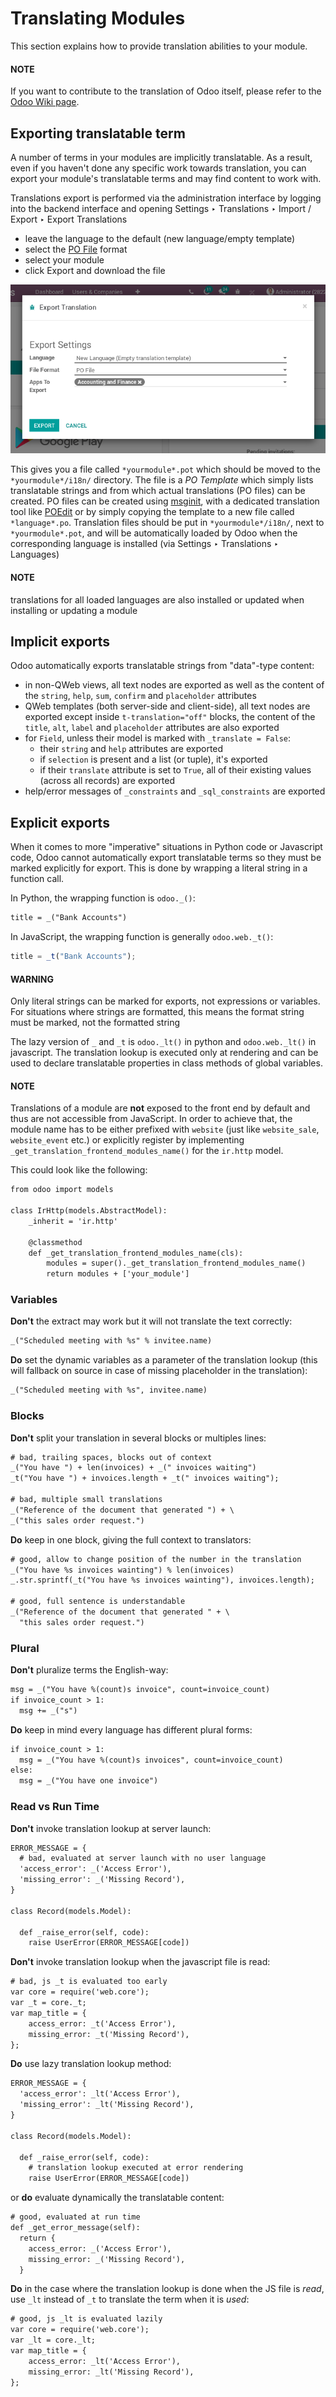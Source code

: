 <a id="reference-translations"></a>

# Translating Modules

This section explains how to provide translation abilities to your module.

#### NOTE
If you want to contribute to the translation of Odoo itself, please refer to the
[Odoo Wiki page](https://github.com/odoo/odoo/wiki/Translations).

## Exporting translatable term

A number of terms in your modules are implicitly translatable. As a result,
even if you haven't done any specific work towards translation, you can export
your module's translatable terms and may find content to work with.

Translations export is performed via the administration interface by logging into
the backend interface and opening Settings ‣ Translations
‣ Import / Export ‣ Export Translations

* leave the language to the default (new language/empty template)
* select the [PO File](https://en.wikipedia.org/wiki/Gettext#Translating) format
* select your module
* click Export and download the file

![image](../../_images/po-export.png)

This gives you a file called `*yourmodule*.pot` which should be moved to
the `*yourmodule*/i18n/` directory. The file is a *PO Template* which
simply lists translatable strings and from which actual translations (PO files)
can be created. PO files can be created using [msginit](https://www.gnu.org/software/gettext/manual/gettext.html#Creating), with a dedicated
translation tool like [POEdit](https://poedit.net/) or by simply copying the template to a new file
called `*language*.po`. Translation files should be put in
`*yourmodule*/i18n/`, next to `*yourmodule*.pot`, and will be
automatically loaded by Odoo when the corresponding language is installed (via
Settings ‣ Translations ‣ Languages)

#### NOTE
translations for all loaded languages are also installed or updated
when installing or updating a module

## Implicit exports

Odoo automatically exports translatable strings from "data"-type content:

* in non-QWeb views, all text nodes are exported as well as the content of
  the `string`, `help`, `sum`, `confirm` and `placeholder`
  attributes
* QWeb templates (both server-side and client-side), all text nodes are
  exported except inside `t-translation="off"` blocks, the content of the
  `title`, `alt`, `label` and `placeholder` attributes are also
  exported
* for `Field`, unless their model is marked with
  `_translate = False`:
  * their `string` and `help` attributes are exported
  * if `selection` is present and a list (or tuple), it's exported
  * if their `translate` attribute is set to `True`, all of their existing
    values (across all records) are exported
* help/error messages of `_constraints` and
  `_sql_constraints` are exported

## Explicit exports

When it comes to more "imperative" situations in Python code or Javascript
code, Odoo cannot automatically export translatable terms so they
must be marked explicitly for export. This is done by wrapping a literal
string in a function call.

In Python, the wrapping function is `odoo._()`:

```default
title = _("Bank Accounts")
```

In JavaScript, the wrapping function is generally `odoo.web._t()`:

```javascript
title = _t("Bank Accounts");
```

#### WARNING
Only literal strings can be marked for exports, not expressions or
variables. For situations where strings are formatted, this means the
format string must be marked, not the formatted string

The lazy version of `_` and `_t` is `odoo._lt()` in python and
`odoo.web._lt()` in javascript. The translation lookup is executed only
at rendering and can be used to declare translatable properties in class methods
of global variables.

#### NOTE
Translations of a module are **not** exposed to the front end by default and
thus are not accessible from JavaScript. In order to achieve that, the
module name has to be either prefixed with `website` (just like
`website_sale`, `website_event` etc.) or explicitly register by implementing
`_get_translation_frontend_modules_name()` for the `ir.http` model.

This could look like the following:

```default
from odoo import models

class IrHttp(models.AbstractModel):
    _inherit = 'ir.http'

    @classmethod
    def _get_translation_frontend_modules_name(cls):
        modules = super()._get_translation_frontend_modules_name()
        return modules + ['your_module']
```

### Variables

**Don't** the extract may work but it will not translate the text correctly:

```default
_("Scheduled meeting with %s" % invitee.name)
```

**Do** set the dynamic variables as a parameter of the translation lookup (this
will fallback on source in case of missing placeholder in the translation):

```default
_("Scheduled meeting with %s", invitee.name)
```

### Blocks

**Don't** split your translation in several blocks or multiples lines:

```default
# bad, trailing spaces, blocks out of context
_("You have ") + len(invoices) + _(" invoices waiting")
_t("You have ") + invoices.length + _t(" invoices waiting");

# bad, multiple small translations
_("Reference of the document that generated ") + \
_("this sales order request.")
```

**Do** keep in one block, giving the full context to translators:

```default
# good, allow to change position of the number in the translation
_("You have %s invoices wainting") % len(invoices)
_.str.sprintf(_t("You have %s invoices wainting"), invoices.length);

# good, full sentence is understandable
_("Reference of the document that generated " + \
  "this sales order request.")
```

### Plural

**Don't** pluralize terms the English-way:

```default
msg = _("You have %(count)s invoice", count=invoice_count)
if invoice_count > 1:
  msg += _("s")
```

**Do** keep in mind every language has different plural forms:

```default
if invoice_count > 1:
  msg = _("You have %(count)s invoices", count=invoice_count)
else:
  msg = _("You have one invoice")
```

### Read vs Run Time

**Don't** invoke translation lookup at server launch:

```default
ERROR_MESSAGE = {
  # bad, evaluated at server launch with no user language
  'access_error': _('Access Error'),
  'missing_error': _('Missing Record'),
}

class Record(models.Model):

  def _raise_error(self, code):
    raise UserError(ERROR_MESSAGE[code])
```

**Don't** invoke translation lookup when the javascript file is read:

```default
# bad, js _t is evaluated too early
var core = require('web.core');
var _t = core._t;
var map_title = {
    access_error: _t('Access Error'),
    missing_error: _t('Missing Record'),
};
```

**Do** use lazy translation lookup method:

```default
ERROR_MESSAGE = {
  'access_error': _lt('Access Error'),
  'missing_error': _lt('Missing Record'),
}

class Record(models.Model):

  def _raise_error(self, code):
    # translation lookup executed at error rendering
    raise UserError(ERROR_MESSAGE[code])
```

or **do** evaluate dynamically the translatable content:

```default
# good, evaluated at run time
def _get_error_message(self):
  return {
    access_error: _('Access Error'),
    missing_error: _('Missing Record'),
  }
```

**Do** in the case where the translation lookup is done when the JS file is
*read*, use `_lt` instead of `_t` to translate the term when it is *used*:

```default
# good, js _lt is evaluated lazily
var core = require('web.core');
var _lt = core._lt;
var map_title = {
    access_error: _lt('Access Error'),
    missing_error: _lt('Missing Record'),
};
```
